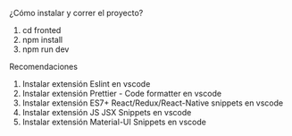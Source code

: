 ¿Cómo instalar y correr el proyecto?

1. cd fronted
2. npm install
3. npm run dev

Recomendaciones

1. Instalar extensión Eslint en vscode
2. Instalar extensión Prettier - Code formatter en vscode
3. Instalar extensión ES7+ React/Redux/React-Native snippets en vscode
4. Instalar extensión JS JSX Snippets en vscode
5. Instalar extensión Material-UI Snippets en vscode
